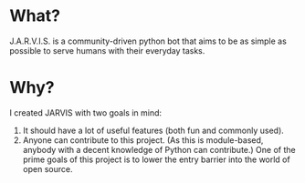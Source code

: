# What?

J.A.R.V.I.S. is a community-driven python bot that aims to be as simple as possible to serve humans with their everyday tasks.

# Why?

I created JARVIS with two goals in mind:

1. It should have a lot of useful features \(both fun and commonly used\).
2. Anyone can contribute to this project. \(As this is module-based, anybody with a decent knowledge of Python can contribute.\) One of the prime goals of this project is to lower the entry barrier into the world of open source.



